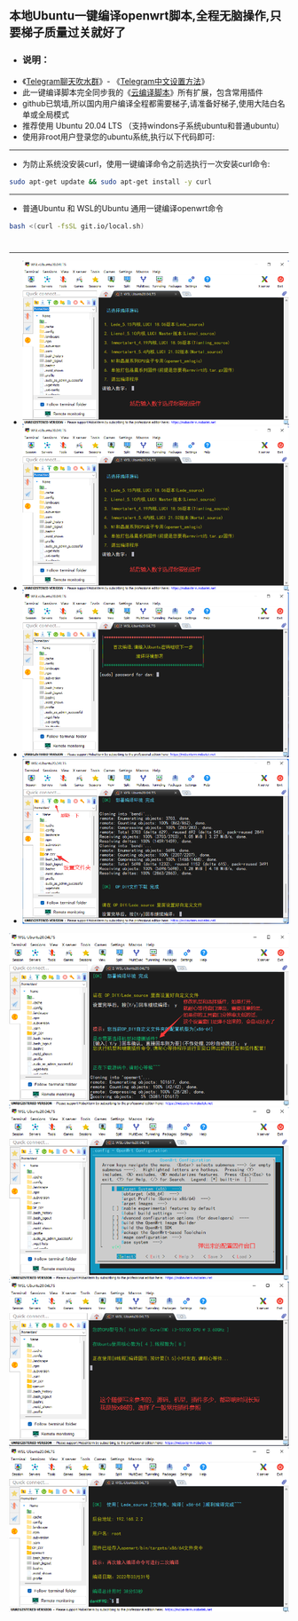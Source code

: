 ## 本地Ubuntu一键编译openwrt脚本,全程无脑操作,只要梯子质量过关就好了

- ### 说明：
- 《[Telegram聊天吹水群](https://t.me/heiheiheio)》- 《[Telegram中文设置方法](https://github.com/danshui-git/shuoming/blob/master/tele.md)》
- 此一键编译脚本完全同步我的《[云编译脚本](https://github.com/281677160/build-actions)》所有扩展，包含常用插件
- github已筑墙,所以国内用户编译全程都需要梯子,请准备好梯子,使用大陆白名单或全局模式
- 推荐使用 Ubuntu 20.04 LTS （支持windons子系统ubuntu和普通ubuntu）
- 使用非root用户登录您的ubuntu系统,执行以下代码即可:

---
- 为防止系统没安装curl，使用一键编译命令之前选执行一次安装curl命令:
```sh
sudo apt-get update && sudo apt-get install -y curl
```
---
- 普通Ubuntu 和 WSL的Ubuntu 通用一键编译openwrt命令
```sh
bash <(curl -fsSL git.io/local.sh)
```
#
---
- <img src="https://github.com/281677160/bendi/blob/main/doc/2.png" />
- <img src="https://github.com/281677160/bendi/blob/main/doc/2.png" />
- <img src="https://github.com/281677160/bendi/blob/main/doc/3.png" />
- <img src="https://github.com/281677160/bendi/blob/main/doc/4.png" />
 <img src="https://github.com/281677160/bendi/blob/main/doc/5.png" />
 <img src="https://github.com/281677160/bendi/blob/main/doc/6.png" />
 <img src="https://github.com/281677160/bendi/blob/main/doc/7.png" />
 <img src="https://github.com/281677160/bendi/blob/main/doc/8.png" />

